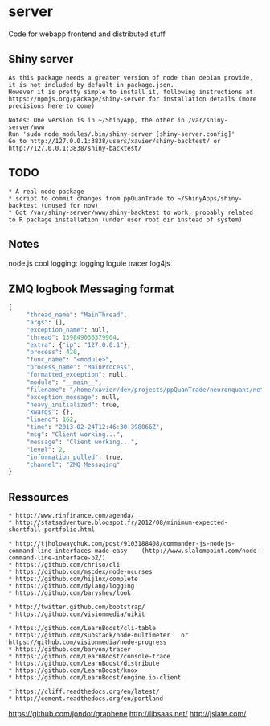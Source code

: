 server
======

Code for webapp frontend and distributed stuff


Shiny server
------------ 

    As this package needs a greater version of node than debian provide, it is not included by default in package.json.
    However it is pretty simple to install it, following instructions at https://npmjs.org/package/shiny-server for installation details (more precisions here to come)

    Notes: One version is in ~/ShinyApp, the other in /var/shiny-server/www
    Run 'sudo node_modules/.bin/shiny-server [shiny-server.config]'
    Go to http://127.0.0.1:3838/users/xavier/shiny-backtest/ or http://127.0.0.1:3838/shiny-backtest/


TODO
----
    * A real node package
    * script to commit changes from ppQuanTrade to ~/ShinyApps/shiny-backtest (unused for now)
    * Got /var/shiny-server/www/shiny-backtest to work, probably related to R package installation (under user root dir instead of system)

Notes
-----
node.js cool logging: logging
                      logule
                      tracer
                      log4js


ZMQ logbook Messaging format
----------------------------

```python
{
     "thread_name": "MainThread",
     "args": [], 
     "exception_name": null, 
     "thread": 139849036379904, 
     "extra": {"ip": "127.0.0.1"}, 
     "process": 420, 
     "func_name": "<module>", 
     "process_name": "MainProcess", 
     "formatted_exception": null, 
     "module": "__main__", 
     "filename": "/home/xavier/dev/projects/ppQuanTrade/neuronquant/network/transport.py", 
     "exception_message": null, 
     "heavy_initialized": true, 
     "kwargs": {}, 
     "lineno": 162, 
     "time": "2013-02-24T12:46:30.398066Z", 
     "msg": "Client working...", 
     "message": "Client working...", 
     "level": 2, 
     "information_pulled": true, 
     "channel": "ZMQ Messaging"
}
```


Ressources
----------
    * http://www.rinfinance.com/agenda/
    * http://statsadventure.blogspot.fr/2012/08/minimum-expected-shortfall-portfolio.html

    * http://tjholowaychuk.com/post/9103188408/commander-js-nodejs-command-line-interfaces-made-easy    (http://www.slalompoint.com/node-command-line-interface-p2/)
    * https://github.com/chriso/cli
    * https://github.com/mscdex/node-ncurses
    * https://github.com/hij1nx/complete
    * https://github.com/dylang/logging
    * https://github.com/baryshev/look

    * http://twitter.github.com/bootstrap/
    * https://github.com/visionmedia/uikit

    * https://github.com/LearnBoost/cli-table
    * https://github.com/substack/node-multimeter   or   https://github.com/visionmedia/node-progress
    * https://github.com/baryon/tracer
    * https://github.com/LearnBoost/console-trace
    * https://github.com/LearnBoost/distribute
    * https://github.com/LearnBoost/knox
    * https://github.com/LearnBoost/engine.io-client

    * https://cliff.readthedocs.org/en/latest/
    * http://cement.readthedocs.org/en/portland

https://github.com/jondot/graphene
http://libsaas.net/
http://jslate.com/

